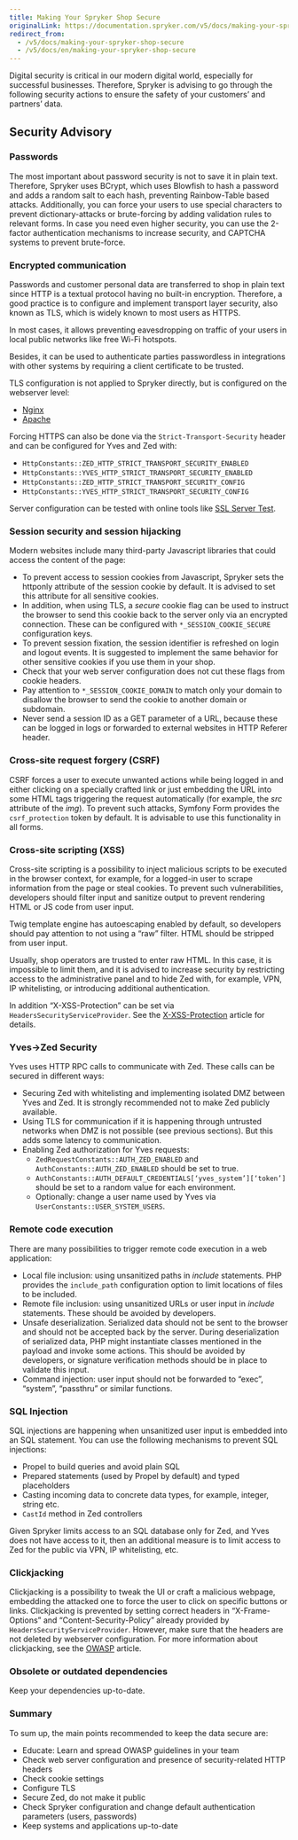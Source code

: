 ```yaml
---
title: Making Your Spryker Shop Secure
originalLink: https://documentation.spryker.com/v5/docs/making-your-spryker-shop-secure
redirect_from:
  - /v5/docs/making-your-spryker-shop-secure
  - /v5/docs/en/making-your-spryker-shop-secure
---
```


Digital security is critical in our modern digital world, especially for successful businesses. Therefore, Spryker is advising to go through the following security actions to ensure the safety of your customers’ and partners’ data.

## Security Advisory
### Passwords
The most important about password security is not to save it in plain text. Therefore, Spryker uses BCrypt, which uses Blowfish to hash a password and adds a random salt to each hash, preventing Rainbow-Table based attacks. Additionally, you can force your users to use special characters to prevent dictionary-attacks or brute-forcing by adding validation rules to relevant forms. In case you need even higher security, you can use the 2-factor authentication mechanisms to increase security, and CAPTCHA systems to prevent brute-force.

### Encrypted communication
Passwords and customer personal data are transferred to shop in plain text since HTTP is a textual protocol having no built-in encryption. Therefore, a good practice is to configure and implement transport layer security, also known as TLS, which is widely known to most users as HTTPS.

In most cases, it allows preventing eavesdropping on traffic of your users in local public  networks like free Wi-Fi hotspots.

Besides, it can be used to authenticate parties passwordless in integrations with other systems by requiring a client certificate to be trusted.

TLS configuration is not applied to Spryker directly, but is configured on the webserver level:

* [Nginx](https://nginx.org/en/docs/http/configuring_https_servers.html) 
* [Apache](https://httpd.apache.org/docs/2.4/ssl/ssl_howto.html) 

Forcing HTTPS can also be done via the `Strict-Transport-Security` header and can be configured for Yves and Zed with:
* `HttpConstants::ZED_HTTP_STRICT_TRANSPORT_SECURITY_ENABLED`
* `HttpConstants::YVES_HTTP_STRICT_TRANSPORT_SECURITY_ENABLED`
* `HttpConstants::ZED_HTTP_STRICT_TRANSPORT_SECURITY_CONFIG`
* `HttpConstants::YVES_HTTP_STRICT_TRANSPORT_SECURITY_CONFIG`

Server configuration can be tested with online tools like  [SSL Server Test](https://www.ssllabs.com/ssltest/).

### Session security and session hijacking
Modern websites include many third-party Javascript libraries that could access the content of the page:
* To prevent access to session cookies from Javascript, Spryker sets the httponly attribute of the session cookie by default. It is advised to set this attribute for all sensitive cookies.
* In addition, when using TLS, a *secure* cookie flag can be used to instruct the browser to send this cookie back to the server only via an encrypted connection. These can be configured with `*_SESSION_COOKIE_SECURE` configuration keys.
* To prevent session fixation, the session identifier is refreshed on login and logout events. It is suggested to implement the same behavior for other sensitive cookies if you use them in your shop.
* Check that your web server configuration does not cut these flags from cookie headers.
* Pay attention to `*_SESSION_COOKIE_DOMAIN` to match only your domain to disallow the browser to send the cookie to another domain or subdomain.
* Never send a session ID as a GET parameter of a URL, because these can be logged in logs or forwarded to external websites in HTTP Referer header.

### Cross-site request forgery (CSRF)
CSRF forces a user to execute unwanted actions while being logged in and either clicking on a specially crafted link or just embedding the URL into some HTML tags triggering the request automatically (for example, the *src* attribute of the *img*). To prevent such attacks, Symfony Form provides the `csrf_protection` token by default. It is advisable to use this functionality in all forms.

### Cross-site scripting (XSS)
Cross-site scripting is a possibility to inject malicious scripts to be executed in the browser context, for example, for a logged-in user to scrape information from the page or steal cookies. To prevent such vulnerabilities, developers should filter input and sanitize output to prevent rendering HTML or JS code from user input.

Twig template engine has autoescaping enabled by default, so developers should pay attention to not using a “raw” filter. HTML should be stripped from user input.

Usually, shop operators are trusted to enter raw HTML. In this case, it is impossible to limit them, and it is advised to increase security by restricting access to the administrative panel and to hide Zed with, for example, VPN, IP whitelisting, or introducing additional authentication.

In addition “X-XSS-Protection” can be set via `HeadersSecurityServiceProvider`. See the [X-XSS-Protection](https://developer.mozilla.org/en-US/docs/Web/HTTP/Headers/X-XSS-Protection) article for details.

### Yves-&gt;Zed Security
Yves uses HTTP RPC calls to communicate with Zed. These calls can be secured in different ways:
* Securing Zed with whitelisting and implementing isolated DMZ between Yves and Zed. It is strongly recommended not to make Zed publicly available.
* Using TLS for communication if it is happening through untrusted networks when DMZ is not possible (see previous sections). But this adds some latency to communication.
* Enabling Zed authorization for Yves requests:
    * `ZedRequestConstants::AUTH_ZED_ENABLED` and `AuthConstants::AUTH_ZED_ENABLED` should be set to true.
    * `AuthConstants::AUTH_DEFAULT_CREDENTIALS[‘yves_system’][‘token’]` should be set to a random value for each environment.
    * Optionally: change a user name used by Yves via `UserConstants::USER_SYSTEM_USERS`.

### Remote code execution
There are many possibilities to trigger remote code execution in a web application:

* Local file inclusion: using unsanitized paths in *include* statements. PHP provides the `include_path` configuration option to limit locations of files to be included.
* Remote file inclusion: using unsanitized URLs or user input in *include* statements. These should be avoided by developers.
* Unsafe deserialization. Serialized data should not be sent to the browser and should not be accepted back by the server. During deserialization of serialized data, PHP might instantiate classes mentioned in the payload and invoke some actions. This should be avoided by developers, or signature verification methods should be in place to validate this input.
* Command injection: user input should not be forwarded to “exec”, “system”, “passthru” or similar functions.

### SQL Injection
SQL injections are happening when unsanitized user input is embedded into an SQL statement. You can use the following mechanisms to prevent SQL injections:

* Propel to build queries and avoid plain SQL
* Prepared statements (used by Propel by default) and typed placeholders
* Casting incoming data to concrete data types, for example, integer, string etc.
* `CastId` method in Zed controllers

Given Spryker limits access to an SQL database only for Zed, and Yves does not have access to it, then an additional measure is to limit access to Zed for the public via VPN, IP whitelisting, etc.

### Clickjacking
Clickjacking is a possibility to tweak the UI or craft a malicious webpage, embedding the attacked one to force the user to click on specific buttons or links. Clickjacking is prevented by setting correct headers in “X-Frame-Options” and “Content-Security-Policy” already provided by `HeadersSecurityServiceProvider`. However, make sure that the headers are not deleted by webserver configuration. For more information about clickjacking, see the [OWASP](https://www.owasp.org/index.php/Clickjacking) article.

### Obsolete or outdated dependencies
Keep your dependencies up-to-date.

### Summary
To sum up, the main points recommended to keep the data secure are:

* Educate: Learn and spread OWASP guidelines in your team
* Check web server configuration and presence of security-related HTTP headers
* Check cookie settings
* Configure TLS
* Secure Zed, do not make it public
* Check Spryker configuration and change default authentication parameters (users, passwords)
* Keep systems and applications up-to-date

<!-- Last review date: Nov 19, 2019 -->

